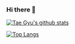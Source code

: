 ### Hi there 👋


[![Tae Gyu's github stats](https://github-readme-stats.vercel.app/api?username=TaegyuHan&theme=dark&show_icons=true&include_all_commits=true&count_private=true)](https://github.com/anuraghazra/github-readme-stats)

[![Top Langs](https://github-readme-stats.vercel.app/api/top-langs/?username=TaegyuHan&layout=compact)](https://github.com/anuraghazra/github-readme-stats)

